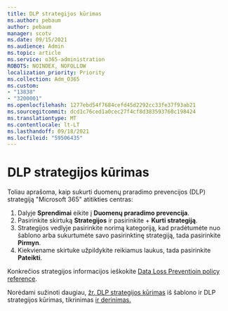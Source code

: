 ```yaml
---
title: DLP strategijos kūrimas
ms.author: pebaum
author: pebaum
manager: scotv
ms.date: 09/15/2021
ms.audience: Admin
ms.topic: article
ms.service: o365-administration
ROBOTS: NOINDEX, NOFOLLOW
localization_priority: Priority
ms.collection: Adm_O365
ms.custom:
- "13838"
- "3200001"
ms.openlocfilehash: 1277ebd54f7684cefd45d2292cc33fe37f93ab21
ms.sourcegitcommit: dcd1c76ced1a0cec27f4cf8d383593760c198424
ms.translationtype: MT
ms.contentlocale: lt-LT
ms.lasthandoff: 09/18/2021
ms.locfileid: "59506435"
---
```

# <a name="create-dlp-policy"></a>DLP strategijos kūrimas

Toliau aprašoma, kaip sukurti duomenų praradimo prevencijos (DLP) strategiją "Microsoft 365" atitikties centras:

1. Dalyje **Sprendimai** eikite į **Duomenų praradimo prevencija**.
1. Pasirinkite skirtuką **Strategijos** ir pasirinkite + **Kurti strategiją**.   
1. Strategijos vedlyje pasirinkite norimą kategoriją, kad pradėtumėte nuo šablono arba sukurtumėte savo pasirinktinę strategiją, tada pasirinkite **Pirmyn**.
1. Kiekviename skirtuke užpildykite reikiamus laukus, tada pasirinkite **Pateikti**.

Konkrečios strategijos informacijos ieškokite [Data Loss Preventioin policy reference](https://docs.microsoft.com/microsoft-365/compliance/dlp-policy-reference).

Norėdami sužinoti daugiau, [žr. DLP strategijos kūrimas](https://docs.microsoft.com/microsoft-365/compliance/create-a-dlp-policy-from-a-template) iš šablono ir DLP strategijos kūrimas, tikrinimas [ir derinimas.](https://docs.microsoft.com/microsoft-365/compliance/create-test-tune-dlp-policy)